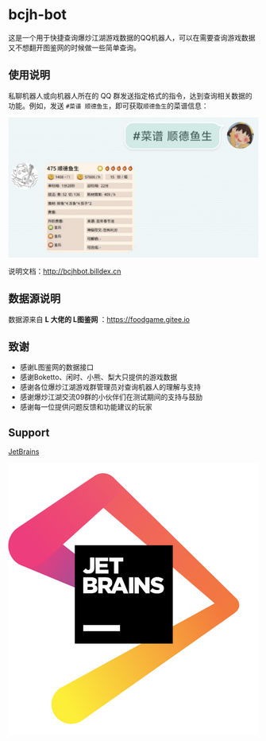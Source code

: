 # bcjh-bot

这是一个用于快捷查询爆炒江湖游戏数据的QQ机器人，可以在需要查询游戏数据又不想翻开图鉴网的时候做一些简单查询。

## 使用说明

私聊机器人或向机器人所在的 QQ 群发送指定格式的指令，达到查询相关数据的功能。例如，发送 `#菜谱 顺德鱼生`，即可获取`顺德鱼生`的菜谱信息：

![#菜谱 顺德鱼生](doc/media/16073224849723.jpg ':size=450')

说明文档：http://bcjhbot.billdex.cn

## 数据源说明

数据源来自 **L 大佬的 L图鉴网** ：https://foodgame.gitee.io

## 致谢

- 感谢L图鉴网的数据接口
- 感谢Boketto、闲时、小熊、梨大只提供的游戏数据
- 感谢各位爆炒江湖游戏群管理员对查询机器人的理解与支持
- 感谢爆炒江湖交流09群的小伙伴们在测试期间的支持与鼓励
- 感谢每一位提供问题反馈和功能建议的玩家

## Support
[JetBrains](https://jb.gg/OpenSource.)

![JetBrains](doc/media/jetbrains.png ':size=200')